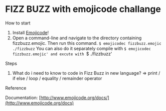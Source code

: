 # FIZZ BUZZ with emojicode challange

How to start

1. Install [Emojicode](http://www.emojicode.org/docs/guides/install.html)!
1. Open a command-line and navigate to the directory containing fizzbuzz.emojic. Then run this command. `$ emojicodec fizzbuzz.emojic ./fizzbuzz`
   You can also do it separately
   compile with `$ emojicodec fizzbuzz.emojic' and excute with `$ ./fizzbuzz'

Steps

1. What do i need to know to code in Fizz Buzz in new language? => print / if else / loop / equality / remainder operator

Reference

Documentation: [http://www.emojicode.org/docs/](http://www.emojicode.org/docs)
